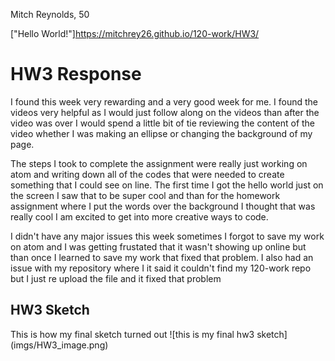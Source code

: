Mitch Reynolds, 50

["Hello World!"]https://mitchrey26.github.io/120-work/HW3/


# HW3 Response

I found this week very rewarding and a very good week for me. I found the videos very helpful as I would just follow along on the videos than after the video was over I would spend a little bit of tie reviewing the content of the video whether I was making an ellipse or changing the background of my page.

The steps I took to complete the assignment were really just working on atom and writing down all of the codes that were needed to create something that I could see on line. The first time I got the hello world just on the screen I saw that to be super cool and than for the homework assignment where I put the words over the background I thought that was really cool I am excited to get into more creative ways to code.

I didn't have any major issues this week sometimes I forgot to save my work on atom and I was getting frustated that it wasn't showing up online but than once I learned to save my work that fixed that problem. I also had an issue with my repository where I  it said it couldn't find my 120-work repo but I just re upload the file and it fixed that problem

## HW3 Sketch
This is how my final sketch turned out
![this is my final hw3 sketch] (imgs/HW3_image.png)
